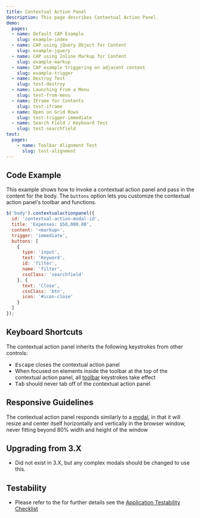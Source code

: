 ```yaml
---
title: Contextual Action Panel
description: This page describes Contextual Action Panel.
demo:
  pages:
  - name: Default CAP Example
    slug: example-index
  - name: CAP using jQuery Object for Content
    slug: example-jquery
  - name: CAP using Inline Markup for Content
    slug: example-markup
  - name: CAP example triggering on adjacent content
    slug: example-trigger
  - name: Destroy Test
    slug: test-destroy
  - name: Launching From a Menu
    slug: test-from-menu
  - name: IFrame for Contents
    slug: test-iframe
  - name: Open on Grid Rows
    slug: test-trigger-immediate
  - name: Search Field / Keyboard Test
    slug: test-searchfield
test:
  pages:
    - name: Toolbar Alignment Test
      slug: test-alignment
---
```


## Code Example

This example shows how to invoke a contextual action panel and pass in the content for the body. The `buttons` option lets you customize the contextual action panel's toolbar and functions.

```javascript
$('body').contextualactionpanel({
  id: 'contextual-action-modal-id',
  title: 'Expenses: $50,000.00',
  content: '<markup>',
  trigger: 'immediate',
  buttons: [
    {
      type: 'input',
      text: 'Keyword',
      id: 'filter',
      name: 'filter',
      cssClass: 'searchfield'
    }, {
      text: 'Close',
      cssClass: 'btn',
      icon: '#icon-close'
    }
  ]
});
```

## Keyboard Shortcuts

The contextual action panel inherits the following keystrokes from other controls:

- <kbd>Escape</kbd> closes the contextual action panel
- When focused on elements inside the toolbar at the top of the contextual action panel, all [toolbar](./toolbar) keystrokes take effect
- <kbd>Tab</kbd> should never tab off of the contextual action panel

## Responsive Guidelines

The contextual action panel responds similarly to a [modal](./modal), in that it will resize and center itself horizontally and vertically in the browser window, never fitting beyond 80% width and height of the window

## Upgrading from 3.X

- Did not exist in 3.X, but any complex modals should be changed to use this.

## Testability

- Please refer to the for further details see the [Application Testability Checklist](https://design.infor.com/resources/application-testability-checklist)
